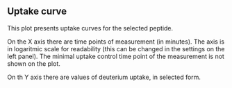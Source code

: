 ## Uptake curve 

This plot presents uptake curves for the selected peptide. 

On the X axis there are time points of measurement (in minutes). The axis is in logaritmic scale for readability (this can be changed in the settings on the left panel). The minimal uptake control time point of the measurement is not shown on the plot.

On th Y axis there are values of deuterium uptake, in selected form.
